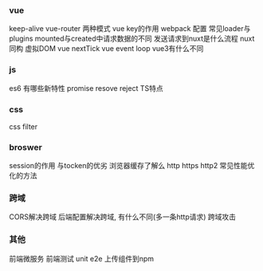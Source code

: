 ### vue
keep-alive
vue-router 两种模式
vue key的作用
webpack 配置 常见loader与plugins
mounted与created中请求数据的不同
发送请求到nuxt是什么流程
nuxt 同构
虚拟DOM
vue nextTick
vue event loop
vue3有什么不同

### js
es6 有哪些新特性
promise resove reject
TS特点

### css
css filter

### broswer
session的作用 与tocken的优劣
浏览器缓存了解么
http https http2
常见性能优化的方法

### 跨域
CORS解决跨域
后端配置解决跨域, 有什么不同(多一条http请求)
跨域攻击

### 其他
前端微服务
前端测试 unit e2e
上传组件到npm
